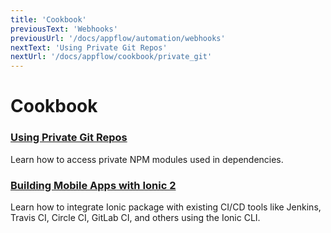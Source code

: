 ```yaml
---
title: 'Cookbook'
previousText: 'Webhooks'
previousUrl: '/docs/appflow/automation/webhooks'
nextText: 'Using Private Git Repos'
nextUrl: '/docs/appflow/cookbook/private_git'
---
```


# Cookbook

### [Using Private Git Repos](/docs/appflow/cookbook/private_git)
Learn how to access private NPM modules used in dependencies.

### [Building Mobile Apps with Ionic 2](/docs/appflow/package/cli")
Learn how to integrate Ionic package with existing CI/CD tools like Jenkins, Travis CI,
Circle CI, GitLab CI, and others using the Ionic CLI.
